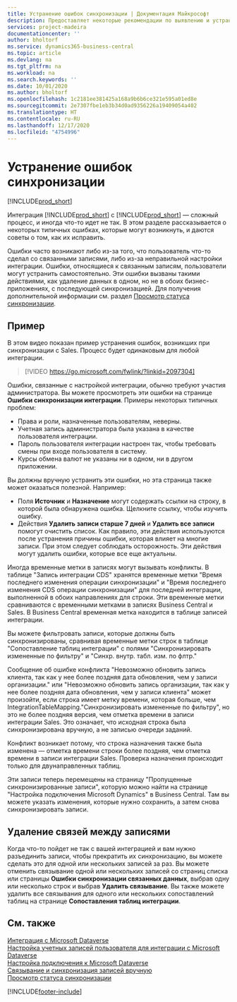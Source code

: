 ```yaml
---
title: Устранение ошибок синхронизации | Документация Майкрософт
description: Предоставляет некоторые рекомендации по выявлению и устранению ошибок синхронизации.
services: project-madeira
documentationcenter: ''
author: bholtorf
ms.service: dynamics365-business-central
ms.topic: article
ms.devlang: na
ms.tgt_pltfrm: na
ms.workload: na
ms.search.keywords: ''
ms.date: 10/01/2020
ms.author: bholtorf
ms.openlocfilehash: 1c2181ee381425a168a9b6b6ce321e595a01ed8e
ms.sourcegitcommit: 2e7307fbe1eb3b34d0ad9356226a19409054a402
ms.translationtype: HT
ms.contentlocale: ru-RU
ms.lasthandoff: 12/17/2020
ms.locfileid: "4754996"
---
```

# <a name="troubleshooting-synchronization-errors"></a>Устранение ошибок синхронизации
[!INCLUDE[prod_short](includes/cc_data_platform_banner.md)]

Интеграция [!INCLUDE[prod_short](includes/prod_short.md)] с [!INCLUDE[prod_short](includes/cds_long_md.md)] — сложный процесс, и иногда что-то идет не так. В этом разделе рассказывается о некоторых типичных ошибках, которые могут возникнуть, и даются советы о том, как их исправить.

Ошибки часто возникают либо из-за того, что пользователь что-то сделал со связанными записями, либо из-за неправильной настройки интеграции. Ошибки, относящиеся к связанным записям, пользователи могут устранить самостоятельно. Эти ошибки вызваны такими действиями, как удаление данных в одном, но не в обоих бизнес-приложениях, с последующей синхронизацией. Для получения дополнительной информации см. раздел [Просмотр статуса синхронизации](admin-how-to-view-synchronization-status.md).

## <a name="example"></a>Пример
В этом видео показан пример устранения ошибок, возникших при синхронизации с Sales. Процесс будет одинаковым для любой интеграции. 

> [!VIDEO https://go.microsoft.com/fwlink/?linkid=2097304]

Ошибки, связанные с настройкой интеграции, обычно требуют участия администратора. Вы можете просмотреть эти ошибки на странице **Ошибки синхронизации интеграции**. Примеры некоторых типичных проблем:  
  
* Права и роли, назначенные пользователям, неверны.  
* Учетная запись администратора была указана в качестве пользователя интеграции.  
* Пароль пользователя интеграции настроен так, чтобы требовать смены при входе пользователя в систему.  
* Курсы обмена валют не указаны ни в одном, ни в другом приложении.  
  
Вы должны вручную устранить эти ошибки, но эта страница также может оказаться полезной. Например:  

* Поля **Источник** и **Назначение** могут содержать ссылки на строку, в которой была обнаружена ошибка. Щелкните ссылку, чтобы изучить ошибку.  
* Действия **Удалить записи старше 7 дней** и **Удалить все записи** помогут очистить список. Как правило, эти действия используются после устранения причины ошибки, которая влияет на многие записи. При этом следует соблюдать осторожность. Эти действия могут удалить ошибки, которые все еще актуальны.

Иногда временные метки в записях могут вызывать конфликты. В таблице "Запись интеграции CDS" хранятся временные метки "Время последнего изменения операции синхронизации" и "Время последнего изменения CDS операции синхронизации" для последней интеграции, выполненной в обоих направлениях для строки. Эти временные метки сравниваются с временными метками в записях Business Central и Sales. В Business Central временная метка находится в таблице записей интеграции.

Вы можете фильтровать записи, которые должны быть синхронизированы, сравнивая временные метки строк в таблице "Сопоставление таблиц интеграции" с полями "Синхронизировать измененные по фильтру" и "Синхр. внутр. табл. изм. по флтр."

Сообщение об ошибке конфликта "Невозможно обновить запись клиента, так как у нее более поздняя дата обновления, чем у записи организации." или "Невозможно обновить запись организации, так как у нее более поздняя дата обновления, чем у записи клиента" может произойти, если строка имеет метку времени, которая больше, чем IntegrationTableMapping."Синхронизировать измененные по фильтру", но это не более поздняя версия, чем отметка времени в записи интеграции Sales. Это означает, что исходная строка была синхронизирована вручную, а не записью очереди заданий. 

Конфликт возникает потому, что строка назначения также была изменена — отметка времени строки более поздняя, чем отметка времени в записи интеграции Sales. Проверка назначения происходит только для двунаправленных таблиц. 

Эти записи теперь перемещены на страницу "Пропущенные синхронизированные записи", которую можно найти на странице "Настройка подключения Microsoft Dynamics" в Business Central. Там вы можете указать изменения, которые нужно сохранить, а затем снова синхронизировать записи.

## <a name="remove-couplings-between-records"></a>Удаление связей между записями
Когда что-то пойдет не так с вашей интеграцией и вам нужно разъединить записи, чтобы прекратить их синхронизацию, вы можете сделать это для одной или нескольких записей за раз. Вы можете отменить связывание одной или нескольких записей со страниц списка или страницы **Ошибки синхронизации связанных данных**, выбрав одну или несколько строк и выбрав **Удалить связывание**. Вы также можете удалить все связывания для одного или нескольких сопоставлений таблиц на странице **Сопоставления таблиц интеграции**. 

## <a name="see-also"></a>См. также
[Интеграция с Microsoft Dataverse](admin-prepare-dynamics-365-for-sales-for-integration.md)  
[Настройка учетных записей пользователя для интеграции с Microsoft Dataverse](admin-setting-up-integration-with-dynamics-sales.md)  
[Настройка подключения к Microsoft Dataverse](admin-how-to-set-up-a-dynamics-crm-connection.md)  
[Связывание и синхронизация записей вручную](admin-how-to-couple-and-synchronize-records-manually.md)  
[Просмотр статуса синхронизации](admin-how-to-view-synchronization-status.md)  


[!INCLUDE[footer-include](includes/footer-banner.md)]